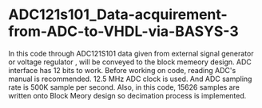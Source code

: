 # ADC121s101_Data-acquirement-from-ADC-to-VHDL-via-BASYS-3
In this code through ADC121S101 data given from external signal generator or voltage regulator , will be conveyed to the block memeory design. 
ADC interface has 12 bits to work. 
Before working on code,  reading ADC's manual is recommended. 
12.5 MHz ADC clock is used. And ADC sampling rate is 500K sample per second.
Also, in this code, 15626 samples are written onto Block Meory design so decimation process is implemented.


